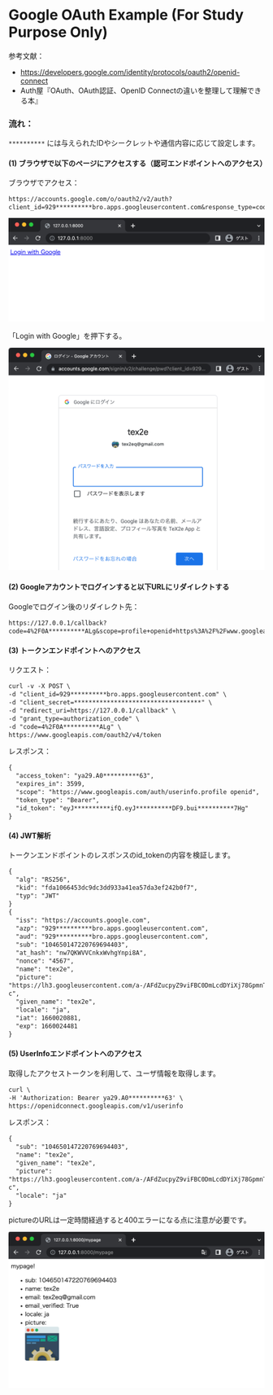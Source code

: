 
# Google OAuth Example (For Study Purpose Only)

参考文献：
- https://developers.google.com/identity/protocols/oauth2/openid-connect
- Auth屋『OAuth、OAuth認証、OpenID Connectの違いを整理して理解できる本』

### 流れ：

`**********` には与えられたIDやシークレットや通信内容に応じて設定します。

#### (1) ブラウザで以下のページにアクセスする（認可エンドポイントへのアクセス）
ブラウザでアクセス：
```
https://accounts.google.com/o/oauth2/v2/auth?client_id=929**********bro.apps.googleusercontent.com&response_type=code&scope=openid%20profile&&redirect_uri=https://127.0.0.1/callback&state=0123&nonce=4567
```

![](./imgs/flow1.png)

「Login with Google」を押下する。

![](./imgs/flow2.png)

#### (2) Googleアカウントでログインすると以下URLにリダイレクトする
Googleでログイン後のリダイレクト先：
```
https://127.0.0.1/callback?code=4%2F0A**********ALg&scope=profile+openid+https%3A%2F%2Fwww.googleapis.com%2Fauth%2Fuserinfo.profile&authuser=1&prompt=consent
```

#### (3) トークンエンドポイントへのアクセス
リクエスト：
```
curl -v -X POST \
-d "client_id=929**********bro.apps.googleusercontent.com" \
-d "client_secret=***********************************" \
-d "redirect_uri=https://127.0.0.1/callback" \
-d "grant_type=authorization_code" \
-d "code=4%2F0A**********ALg" \
https://www.googleapis.com/oauth2/v4/token
```
レスポンス：
```
{
  "access_token": "ya29.A0**********63",
  "expires_in": 3599,
  "scope": "https://www.googleapis.com/auth/userinfo.profile openid",
  "token_type": "Bearer",
  "id_token": "eyJ**********ifQ.eyJ**********DF9.bui**********7Hg"
}
```

#### (4) JWT解析
トークンエンドポイントのレスポンスのid_tokenの内容を検証します。
```
{
  "alg": "RS256",
  "kid": "fda1066453dc9dc3dd933a41ea57da3ef242b0f7",
  "typ": "JWT"
}
{
  "iss": "https://accounts.google.com",
  "azp": "929**********bro.apps.googleusercontent.com",
  "aud": "929**********bro.apps.googleusercontent.com",
  "sub": "104650147220769694403",
  "at_hash": "nw7QKWVVCnkxWvhgYnpi8A",
  "nonce": "4567",
  "name": "tex2e",
  "picture": "https://lh3.googleusercontent.com/a-/AFdZucpyZ9viFBC0DmLcdDYiXj78GpmnTwSRLKKjrb2_=s96-c",
  "given_name": "tex2e",
  "locale": "ja",
  "iat": 1660020881,
  "exp": 1660024481
}
```

#### (5) UserInfoエンドポイントへのアクセス
取得したアクセストークンを利用して、ユーザ情報を取得します。
```
curl \
-H 'Authorization: Bearer ya29.A0**********63' \
https://openidconnect.googleapis.com/v1/userinfo
```
レスポンス：
```
{
  "sub": "104650147220769694403",
  "name": "tex2e",
  "given_name": "tex2e",
  "picture": "https://lh3.googleusercontent.com/a-/AFdZucpyZ9viFBC0DmLcdDYiXj78GpmnTwSRLKKjrb2_\u003ds96-c",
  "locale": "ja"
} 
```
pictureのURLは一定時間経過すると400エラーになる点に注意が必要です。

![](./imgs/flow3.png)
